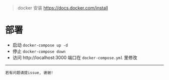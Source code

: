 > docker 安装
> https://docs.docker.com/install


# 部署

* 启动 `docker-compose up -d`
* 停止  `docker-compose down`
* 访问  http://localhost:3000 端口在 `docker-compose.yml` 里修改

---

	若有问题请提issue, 谢谢!
